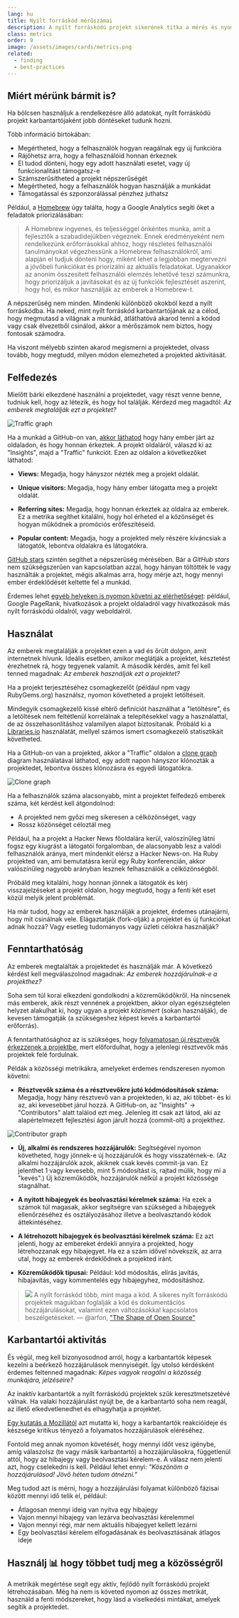 ```yaml
---
lang: hu
title: Nyílt forráskód mérőszámai
description: A nyílt forráskódú projekt sikerének titka a mérés és nyomon követés.
class: metrics
order: 9
image: /assets/images/cards/metrics.png
related:
  - finding
  - best-practices
---
```


## Miért mérünk bármit is?

Ha bölcsen használjuk a rendelkezésre álló adatokat, nyílt forráskódú projekt karbantartójaként jobb döntéseket tudunk hozni.

Több információ birtokában:

* Megértheted, hogy a felhasználók hogyan reagálnak egy új funkcióra
* Rájöhetsz arra, hogy a felhasználóid honnan érkeznek
* El tudod dönteni, hogy egy adott használati esetet, vagy új funkcionalitást támogatsz-e
* Számszerűsítheted a projekt népszerűségét
* Megértheted, hogy a felhasználók hogyan használják a munkádat
* Támogatással és szponzorálással pénzhez juthatsz

Például, a [Homebrew](https://github.com/Homebrew/brew/blob/bbed7246bc5c5b7acb8c1d427d10b43e090dfd39/docs/Analytics.md) úgy találta, hogy a Google Analytics segíti őket a feladatok priorizálásában:

> A Homebrew ingyenes, és teljességgel önkéntes munka, amit a fejlesztők a szabadidejükben végeznek. Ennek eredményeként nem rendelkezünk erőforrásokkal ahhoz, hogy részletes felhasználói tanulmányokat végezhessünk a Homebrew felhasználókról, ami alapján el tudjuk dönteni hogy, miként lehet a legjobban megtervezni a jövőbeli funkciókat és priorizálni az aktuális feladatokat. Ugyanakkor az anonim összesített felhasználói elemzés lehetővé teszi számunkra, hogy priorizáljuk a javításokat és az új funkciók fejlesztését aszerint, hogy hol, és mikor használják az emberek a Homebrew-t.

A népszerűség nem minden. Mindenki különböző okokból kezd a nyílt forráskódba. Ha neked, mint nyílt forráskód karbantartójának az a célod, hogy megmutasd a világnak a munkád, átláthatóvá akarod tenni a kódod vagy csak élvezetből csinálod, akkor a mérőszámok nem biztos, hogy fontosak számodra.

Ha viszont mélyebb szinten akarod megismerni a projektedet, olvass tovább, hogy megtudd, milyen módon elemezheted a projekted aktivitását.

## Felfedezés

Mielőtt bárki elkezdené használni a projektedet, vagy részt venne benne, tudniuk kell, hogy az létezik, és hogy hol
találják. Kérdezd meg magadtól: _Az emberek megtalálják ezt a projektet?_

![Traffic graph](../../assets/images/metrics/repo_traffic_graphs_tooltip.png)

Ha a munkád a GitHub-on van, [akkor láthatod](https://help.github.com/articles/about-repository-graphs/#traffic) hogy
hány ember járt az oldaladon, és hogy honnan érkeztek. A projekt oldaláról, válaszd ki az "Insights", majd a "Traffic"
funkciót. Ezen az oldalon a következőket láthatod:

* **Views:** Megadja, hogy hányszor nézték meg a projekt oldalát.

* **Unique visitors:** Megadja, hogy hány ember látogatta meg a projekt oldalát.

* **Referring sites:** Megadja, hogy honnan érkeztek az oldalra az emberek. Ez a metrika segíthet kitalálni, hogy hol érheted el a közönséget és hogyan működnek a promóciós erőfeszítéseid.

* **Popular content:** Megadja, hogy a projekted mely részére kíváncsiak a látogatók, lebontva oldalakra és látogatókra.

[GitHub stars](https://help.github.com/articles/about-stars/) szintén segíthet a népszerűség mérésében. Bár a _GitHub stars_ nem szükségszerűen van kapcsolatban azzal, hogy hányan töltötték le vagy használták a projektet, mégis alkalmas arra, hogy mérje azt, hogy mennyi ember érdeklődését keltette fel a munkád.

Érdemes lehet [egyéb helyeken is nyomon követni az elérhetőséget](https://opensource.com/business/16/6/pirate-metrics): például, Google PageRank, hivatkozások a projekt oldaladról vagy hivatkozások más nyílt forráskódú oldalról, vagy weboldalról.

## Használat

Az emberek megtalálják a projektet ezen a vad és őrült dolgon, amit internetnek hívunk. Ideális esetben, amikor
meglátják a projektet, késztetést érezhetnek rá, hogy tegyenek valamit. A második kérdés, amit fel kell tenned
magadnak: _Az emberek használják ezt a projektet?_

Ha a projekt terjesztéséhez csomagkezelőt (például npm vagy RubyGems.org) használsz, nyomon követheted a projekt
letöltéseit.

Mindegyik csomagkezelő kissé eltérő definíciót használhat a "letöltésre", és a letöltések nem feltétlenül korrelálnak a
telepítésekkel vagy a használattal, de az összehasonlításhoz valamilyen alapot biztosítanak. Próbáld ki
a [Libraries.io](https://libraries.io/) használatát, mellyel számos ismert csomagkezelő statisztikáit követheted.

Ha a GitHub-on van a projekted, akkor a "Traffic" oldalon a [clone graph](https://github.com/blog/1873-clone-graphs)
diagram használatával láthatod, egy adott napon hányszor klónozták a projektedet, lebontva összes klónozásra és egyedi
látogatókra.

![Clone graph](../../assets/images/metrics/clone_graph.png)

Ha a felhasználók száma alacsonyabb, mint a projektet felfedező emberek száma, két kérdést kell átgondolnod:

* A projekted nem győzi meg sikeresen a célközönséget, vagy
* Rossz közönséget céloztál meg

Például, ha a projekt a Hacker News főoldalára kerül, valószínűleg látni fogsz egy kiugrást a látogatói forgalomban, de alacsonyabb lesz a valódi felhasználók aránya, mert mindenkit elérsz a Hacker News-on. Ha Ruby projekted van, ami bemutatásra kerül egy Ruby konferencián, akkor valószínűleg nagyobb arányban lesznek felhasználók a célközönségből.

Próbáld meg kitalálni, hogy honnan jönnek a látogatók és kérj visszajelzéseket a projekt oldalon, hogy megtudd, hogy a fenti két eset közül melyik jelent problémát.

Ha már tudod, hogy az emberek használják a projektet, érdemes utánajárni, hogy mit csinálnak vele. Elágaztatják (fork-olják) a projektet és új funkciókat adnak hozzá? Vagy esetleg tudományos vagy üzleti célokra használják?

## Fenntarthatóság

Az emberek megtalálták a projektedet és használják már. A következő kérdést kell megválaszolnod magadnak: _Az emberek hozzájárulnak-e a projekthez?_

Soha sem túl korai elkezdeni gondolkodni a közreműködőkről. Ha nincsenek más emberek, akik részt vennének a projektben, akkor olyan egészségtelen helyzet alakulhat ki, hogy ugyan a projekt _közismert_ (sokan használják), de kevesen támogatják (a szükségeshez képest kevés a karbantartói erőforrás).

A fenntarthatósághoz az is szükséges, hogy [folyamatosan új résztvevők érkezzenek a projektbe](http://blog.abigailcabunoc.com/increasing-developer-engagement-at-mozilla-science-learning-advocacy#contributor-pathways_2), mert előfordulhat, hogy a jelenlegi résztvevők más projektek felé fordulnak.

Példák a közösségi metrikákra, amelyeket érdemes rendszeresen nyomon követni:

* **Résztvevők száma és a résztvevőkre jutó kódmódosítások száma:** Megadja, hogy hány résztvevő van a projekteden, ki az, aki többet- és ki az, aki kevesebbet járul hozzá. A GitHub-on, az "Insights" -> "Contributors" alatt találod ezt meg. Jelenleg itt csak azt látod, aki az alapértelmezett fejlesztési ágon járult hozzá (commit-olt) a projekthez.

![Contributor graph](../../assets/images/metrics/repo_contributors_specific_graph.png)

* **Új, alkalmi és rendszeres hozzájárulók:** Segítségével nyomon követheted, hogy jönnek-e új hozzájárulók és hogy visszatérnek-e. (Az alkalmi hozzájárulók azok, akiknek csak kevés commit-ja van. Ez jelenthet 1 vagy kevesebb, mint 5 módosítást is, rajtad múlik, hogy mi a "kevés".) Új közreműködők, hozzájárulók nélkül a projekt közössége stagnálhat.

* **A nyitott hibajegyek és beolvasztási kérelmek száma:** Ha ezek a számok túl magasak, akkor segítségre van szükséged a hibajegyek ellenőrzéséhez és osztályozásához illetve a beolvasztandó kódok áttekintéséhez.

* **A létrehozott hibajegyek és beolvasztási kérelmek száma:** Ez azt jelenti, hogy az embereket érdekli annyira a projekted, hogy létrehozzanak egy hibajegyet. Ha ez a szám idővel növekszik, az arra utal, hogy az emberek érdeklődnek a projekted iránt.

* **Közreműködők típusai:** Például: kód módosítás, elírás javítás, hibajavítás, vagy kommentelés egy hibajegyhez, módosításhoz.

> ![](https://avatars.githubusercontent.com/arfon?s=180)
> A nyílt forráskód több, mint maga a kód. A sikeres nyílt forráskódú projektek magukban foglalják a kód és dokumentációs hozzájárulásokat, valamint ezen változásokkal kapcsolatos beszélgetéseket.
> — @arfon, ["The Shape of Open Source"](https://github.com/blog/2195-the-shape-of-open-source)

## Karbantartói aktivitás

És végül, meg kell bizonyosodnod arról, hogy a karbantartók képesek kezelni a beérkező hozzájárulások mennyiségét. Így utolsó kérdésként érdemes feltenned magadnak: _Képes vagyok reagálni a közösség munkájára, jelzéseire?_

Az inaktív karbantartók a nyílt forráskódú projektek szűk keresztmetszetévé válnak. Ha valaki hozzájárulást nyújt be, de a karbantartó soha nem reagál, az illető elkedvetlenedhet és elhagyhatja a projektet.

[Egy kutatás a Mozillától](https://docs.google.com/presentation/d/1hsJLv1ieSqtXBzd5YZusY-mB8e1VJzaeOmh8Q4VeMio/edit#slide=id.g43d857af8_0177) azt mutatta ki, hogy a karbantartók reakcióideje és készsége kritikus tényező a folyamatos hozzájárulások eléréséhez.

Fontold meg annak nyomon követését, hogy mennyi időt vesz igénybe, amíg válaszolsz (te vagy másik karbantartó) a hozzájárulásokra, függetlenül attól, hogy az hibajegy vagy beolvasztási kérelem-e. A válasz nem jelenti azt, hogy cselekedni is kell. Például lehet ennyi: _"Köszönöm a hozzájárulásod! Jövő héten tudom átnézni."_

Meg tudod azt is mérni, hogy a hozzájárulási folyamat különböző fázisai között mennyi idő telik el, például:

* Átlagosan mennyi ideig van nyitva egy hibajegy
* Vajon mennyi hibajegy van lezárva beolvasztási kérelemmel
* Vajon mennyi régi, már nem aktuális hibajegyet kellett lezárni
* Egy beolvasztási kérelem elfogadásának és beolvasztásának átlagos ideje

## Használj 📊 hogy többet tudj meg a közösségről

A metrikák megértése segít egy aktív, fejlődő nyílt forráskódú projekt létrehozásában. Még ha nem is követed nyomon az összes metrikát, használd a fenti módszereket, hogy lásd a viselkedési mintákat, amelyek segítik a projektedet.
